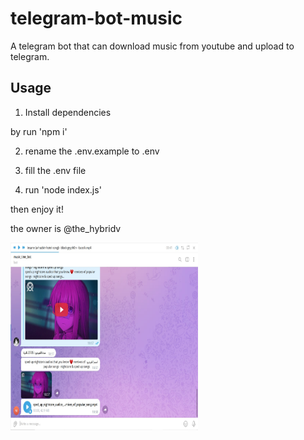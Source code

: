 # telegram-bot-music

A telegram bot that can download music from youtube and upload to telegram.

## Usage

1. Install dependencies

by run 'npm i'

2. rename the .env.example to .env

3. fill the .env file

4. run 'node index.js'

then enjoy it!

the owner is @the_hybridv

<img src="./image/image.jpg" width="300" height="300" />


